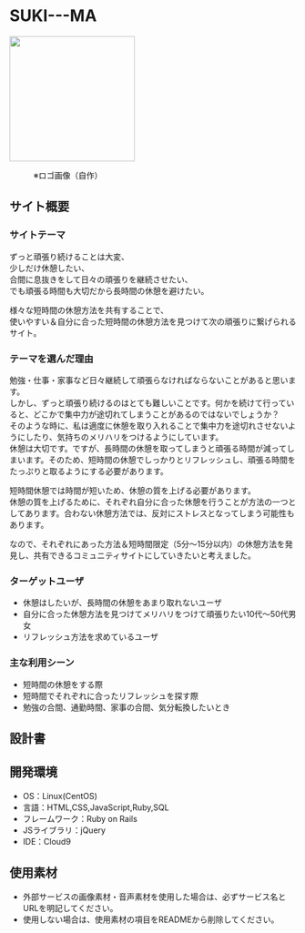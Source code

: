 # SUKI---MA

<img src="https://user-images.githubusercontent.com/111563330/204043382-29bed572-6494-45ac-8584-eaad35ec0444.png" width="220px">

　　　※ロゴ画像（自作）

## サイト概要

### サイトテーマ
ずっと頑張り続けることは大変、<br>
少しだけ休憩したい、<br>
合間に息抜きをして日々の頑張りを継続させたい、<br>
でも頑張る時間も大切だから長時間の休憩を避けたい。

様々な短時間の休憩方法を共有することで、<br>
使いやすい＆自分に合った短時間の休憩方法を見つけて次の頑張りに繋げられるサイト。

### テーマを選んだ理由
勉強・仕事・家事など日々継続して頑張らなければならないことがあると思います。<br>
しかし、ずっと頑張り続けるのはとても難しいことです。何かを続けて行っていると、どこかで集中力が途切れてしまうことがあるのではないでしょうか？<br>
そのような時に、私は適度に休憩を取り入れることで集中力を途切れさせないようにしたり、気持ちのメリハリをつけるようにしています。<br>
休憩は大切です。ですが、長時間の休憩を取ってしまうと頑張る時間が減ってしまいます。そのため、短時間の休憩でしっかりとリフレッシュし、頑張る時間をたっぷりと取るようにする必要があります。<br>

短時間休憩では時間が短いため、休憩の質を上げる必要があります。<br>
休憩の質を上げるために、それぞれ自分に合った休憩を行うことが方法の一つとしてあります。合わない休憩方法では、反対にストレスとなってしまう可能性もあります。<br>

なので、それぞれにあった方法＆短時間限定（5分～15分以内）の休憩方法を発見し、共有できるコミュニティサイトにしていきたいと考えました。

### ターゲットユーザ
- 休憩はしたいが、長時間の休憩をあまり取れないユーザ
- 自分に合った休憩方法を見つけてメリハリをつけて頑張りたい10代～50代男女
- リフレッシュ方法を求めているユーザ

### 主な利用シーン
- 短時間の休憩をする際
- 短時間でそれぞれに合ったリフレッシュを探す際
- 勉強の合間、通勤時間、家事の合間、気分転換したいとき

## 設計書


## 開発環境
- OS：Linux(CentOS)
- 言語：HTML,CSS,JavaScript,Ruby,SQL
- フレームワーク：Ruby on Rails
- JSライブラリ：jQuery
- IDE：Cloud9

## 使用素材
- 外部サービスの画像素材・音声素材を使用した場合は、必ずサービス名とURLを明記してください。
- 使用しない場合は、使用素材の項目をREADMEから削除してください。
